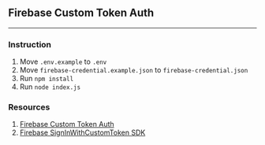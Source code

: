 ## Firebase Custom Token Auth

---

### Instruction

1. Move `.env.example` to `.env`
2. Move `firebase-credential.example.json` to `firebase-credential.json`
3. Run `npm install`
4. Run `node index.js`

### Resources

1. [Firebase Custom Token Auth](https://firebase.google.com/docs/auth/admin/create-custom-tokens)
2. [Firebase SignInWithCustomToken SDK](https://firebase.google.com/docs/auth/web/custom-auth)
